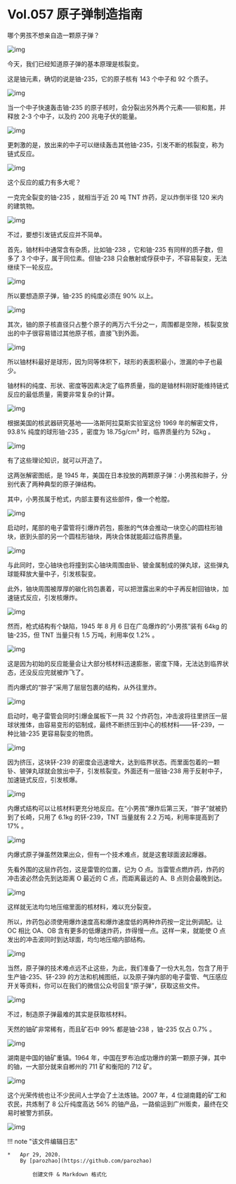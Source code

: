 # Vol.057 原子弹制造指南

哪个男孩不想亲自造一颗原子弹？

![img](https://mmbiz.qpic.cn/mmbiz_gif/U6yRaDu1NaYPETr8gxdG0fSteB1sYIatJ6axGK8YTSRm8SOCBgLUj3ASFETHowgE0R81pM5dtgjiciaaYPVPLoXg/640?wx_fmt=gif&tp=webp&wxfrom=5&wx_lazy=1)

今天，我们已经知道原子弹的基本原理是核裂变。

这是铀元素，确切的说是铀-235，它的原子核有 143 个中子和 92 个质子。

![img](https://mmbiz.qpic.cn/mmbiz_gif/U6yRaDu1NaYPETr8gxdG0fSteB1sYIat91Ao5A7uGA0tqAxOKguhh8J1UKfPyeDQdF4VyVY8yuvSEPjSHfqnHg/640?wx_fmt=gif&tp=webp&wxfrom=5&wx_lazy=1)

当一个中子快速轰击铀-235 的原子核时，会分裂出另外两个元素——钡和氪，并释放 2-3 个中子，以及约 200 兆电子伏的能量。   

![img](https://mmbiz.qpic.cn/mmbiz_gif/U6yRaDu1NaYPETr8gxdG0fSteB1sYIat52IHKIbrP11H2DQmQFAYDEMVEDWY4hgM3QoJnQEJh7iaOOedpVXvVxg/640?wx_fmt=gif&tp=webp&wxfrom=5&wx_lazy=1)

更刺激的是，放出来的中子可以继续轰击其他铀-235，引发不断的核裂变，称为链式反应。

![img](https://mmbiz.qpic.cn/mmbiz_gif/U6yRaDu1NaYPETr8gxdG0fSteB1sYIateDSkyHX92yPyQgyNXeu8b0gONUL7geOFdMuJPKW4a6kBPfgwYZmFpA/640?wx_fmt=gif&tp=webp&wxfrom=5&wx_lazy=1)

这个反应的威力有多大呢？

一克完全裂变的铀-235 ，就相当于近 20 吨 TNT 炸药，足以炸倒半径 120 米内的建筑物。

![img](https://mmbiz.qpic.cn/mmbiz_png/U6yRaDu1NaYPETr8gxdG0fSteB1sYIatohU7rtVxibfJoP8jsTFVLUkoOz3QSYGuXW64oeMlyG9hXzqd6qIqRrQ/640?wx_fmt=png&tp=webp&wxfrom=5&wx_lazy=1&wx_co=1)

不过，要想引发链式反应并不简单。

首先，铀材料中通常含有杂质，比如铀-238 ，它和铀-235 有同样的质子数，但多了 3 个中子，属于同位素。但铀-238 只会散射或俘获中子，不容易裂变，无法继续下一轮反应。

![img](https://mmbiz.qpic.cn/mmbiz_gif/U6yRaDu1NaYPETr8gxdG0fSteB1sYIatRn7Bb0M8pOva1leribtkFib7nIjQ0TDFibg0ic1hN2U2Zxkr5XqKdjqfbA/640?wx_fmt=gif&tp=webp&wxfrom=5&wx_lazy=1)

所以要想造原子弹，铀-235 的纯度必须在 90% 以上。

![img](https://mmbiz.qpic.cn/mmbiz_gif/U6yRaDu1NaYPETr8gxdG0fSteB1sYIatxqjgHGiadY6UjpRVPu6UTgQHkYvXB6O3Sbb3P6CZKAVzk3lOmd2MiarQ/640?wx_fmt=gif&tp=webp&wxfrom=5&wx_lazy=1)

其次，铀的原子核直径只占整个原子的两万六千分之一，周围都是空隙，核裂变放出的中子很容易错过其他原子核，直接飞到外面。

![img](https://mmbiz.qpic.cn/mmbiz_gif/U6yRaDu1NaYPETr8gxdG0fSteB1sYIatTPicAI3UAibUecV1LJOc0kicXK8YZJFiauJ5x55qc1SLtWHhZnMiaymEMiaA/640?wx_fmt=gif&tp=webp&wxfrom=5&wx_lazy=1)

所以铀材料最好是球形，因为同等体积下，球形的表面积最小，泄漏的中子也最少。

铀材料的纯度、形状、密度等因素决定了临界质量，指的是铀材料刚好能维持链式反应的最低质量，需要非常复杂的计算。

![img](https://mmbiz.qpic.cn/mmbiz_gif/U6yRaDu1NaYPETr8gxdG0fSteB1sYIatctjibUjDpTYO7jG0hOszsnInJZmw6whuqIFQGMXh7s6RVVQOXjxbtDw/640?wx_fmt=gif&tp=webp&wxfrom=5&wx_lazy=1)

根据美国的核武器研究基地——洛斯阿拉莫斯实验室这份 1969 年的解密文件，93.8% 纯度的球形铀-235 ，密度为 18.75g/cm³ 时，临界质量约为 52kg 。

![img](https://mmbiz.qpic.cn/mmbiz_png/U6yRaDu1NaYPETr8gxdG0fSteB1sYIatq64SZt3mf4FqUrS47SUDCzJZKzWFTMEzUlrENQ24GxOnriaoibicZG5icg/640?wx_fmt=png&tp=webp&wxfrom=5&wx_lazy=1&wx_co=1)

有了这些理论知识，就可以开造了。

这两张解密图纸，是 1945 年，美国在日本投放的两颗原子弹：小男孩和胖子，分别代表了两种典型的原子弹结构。   

其中，小男孩属于枪式，内部主要有这些部件，像一个枪膛。

![img](https://mmbiz.qpic.cn/mmbiz_gif/U6yRaDu1NaYPETr8gxdG0fSteB1sYIatZGpmtOQT2p7zbTaXhKHfx1lhDquFoTVc1qN5q48sP7IB2uickBVN5qQ/640?wx_fmt=gif&tp=webp&wxfrom=5&wx_lazy=1)

启动时，尾部的电子雷管将引爆炸药包，膨胀的气体会推动一块空心的圆柱形铀块，嵌到头部的另一个圆柱形铀块，两块合体就能超过临界质量。

![img](https://mmbiz.qpic.cn/mmbiz_gif/U6yRaDu1NaYPETr8gxdG0fSteB1sYIatqLN2npmFGC0QHWbb6VlJibuaDCguoQ6SK4tVpszFSceHp4CMiah76FlA/640?wx_fmt=gif&tp=webp&wxfrom=5&wx_lazy=1)

与此同时，空心铀块也将撞到实心铀块周围由钋、铍金属制成的弹丸球，这些弹丸球能释放大量中子，引发核裂变。

此外，铀块周围被厚厚的碳化钨包裹着，可以把泄露出来的中子再反射回铀块，加速链式反应，引发核爆炸。

![img](https://mmbiz.qpic.cn/mmbiz_gif/U6yRaDu1NaYPETr8gxdG0fSteB1sYIatZbKbAjppsVV0fqyg4sdBlRwQHOCwkoNHjXudgCbQMY8hkh7AmVg7oQ/640?wx_fmt=gif&tp=webp&wxfrom=5&wx_lazy=1)

然而，枪式结构有个缺陷，1945 年 8 月 6 日在广岛爆炸的“小男孩”装有 64kg 的铀-235，但 TNT 当量只有 1.5 万吨，利用率仅 1.2% 。

![img](https://mmbiz.qpic.cn/mmbiz_gif/U6yRaDu1NaYPETr8gxdG0fSteB1sYIatVSHUSPYMr1RRygglS0vbhXdmuBMMczOsnadtmwTZSpLjhCmiarWfwyw/640?wx_fmt=gif&tp=webp&wxfrom=5&wx_lazy=1)

这是因为初始的反应能量会让大部分核材料迅速膨胀，密度下降，无法达到临界状态，还没反应完就被炸飞了。

而内爆式的“胖子”采用了层层包裹的结构，从外往里炸。  

![img](https://mmbiz.qpic.cn/mmbiz_gif/U6yRaDu1NaYPETr8gxdG0fSteB1sYIat5AXyhByAM38lNJcT6CVuew3LKpCiaTwTTGdY10jR5LuJDwSCs9iaz2nQ/640?wx_fmt=gif&tp=webp&wxfrom=5&wx_lazy=1)

启动时，电子雷管会同时引爆金属板下一共 32 个炸药包，冲击波将往里挤压一层球状推体，由容易变形的铝制成，最终不断挤压到中心的核材料——钚-239，一种比铀-235 更容易裂变的物质。

![img](https://mmbiz.qpic.cn/mmbiz_gif/U6yRaDu1NaYPETr8gxdG0fSteB1sYIatEDWWmalAPsVXhXI8R5iaicuK3XMYRrPkiacjKvMWbOLnzPQL632bHfPlw/640?wx_fmt=gif&tp=webp&wxfrom=5&wx_lazy=1)

因为挤压，这块钚-239 的密度会迅速增大，达到临界状态。而里面包着的一颗钋、铍弹丸球就会放出中子，引发核裂变。外面还有一层铀-238 用于反射中子，加速链式反应，引发核爆。

![img](https://mmbiz.qpic.cn/mmbiz_gif/U6yRaDu1NaYPETr8gxdG0fSteB1sYIatAG0ozNgWut3cZw3IIE08D9IyLU66ZdyQyCEUeQrUemuIKU03Az9luA/640?wx_fmt=gif&tp=webp&wxfrom=5&wx_lazy=1)

内爆式结构可以让核材料更充分地反应。在“小男孩”爆炸后第三天，“胖子”就被扔到了长崎，只用了 6.1kg 的钚-239，TNT 当量就有 2.2 万吨，利用率提高到了 17% 。

![img](https://mmbiz.qpic.cn/mmbiz_gif/U6yRaDu1NaYPETr8gxdG0fSteB1sYIatsib3ERe18IdicvSBficJ1VEYpcesGXMKXNw0rnib2tdT0YEj4OsyHsxaAg/640?wx_fmt=gif&tp=webp&wxfrom=5&wx_lazy=1)

内爆式原子弹虽然效果出众，但有一个技术难点，就是这套球面波起爆器。

先看外围的这层炸药包，这是雷管的位置，记为 O 点。当雷管点燃炸药，炸药的冲击波必然会先到达距离 O 最近的 C 点，而距离最远的 A、B 点则会最晚到达。

![img](https://mmbiz.qpic.cn/mmbiz_gif/U6yRaDu1NaYPETr8gxdG0fSteB1sYIatFKcsWgicKSDaoXf6ecesLChRlEbVwETRwL3tsncp0iaewlIEMich51Yow/640?wx_fmt=gif&tp=webp&wxfrom=5&wx_lazy=1)

这样就无法均匀地压缩里面的核材料，难以充分裂变。

所以，炸药包必须使用爆炸速度高和爆炸速度低的两种炸药按一定比例调配。让 OC 相比 OA、OB 含有更多的低爆速炸药，炸得慢一点。这样一来，就能使 O 点发出的冲击波同时到达球面，均匀地压缩内部结构。

![img](https://mmbiz.qpic.cn/mmbiz_gif/U6yRaDu1NaYPETr8gxdG0fSteB1sYIatn9M3w7kztcSRNkHibSkUpv2gFylUjxic6uKNsKWQVaQ9eUFhMXK07lJA/640?wx_fmt=gif&tp=webp&wxfrom=5&wx_lazy=1)

当然，原子弹的技术难点远不止这些，为此，我们准备了一份大礼包，包含了用于生产铀-235、钚-239 的方法和机械图纸，以及原子弹内部的电子雷管、气压感应开关等资料，你可以在我们的微信公众号回复“原子弹”，获取这些文件。

![img](https://mmbiz.qpic.cn/mmbiz_gif/U6yRaDu1NaYPETr8gxdG0fSteB1sYIat2MuFvskytox6AZib1iav5f50uTfDWYRnXXKHt5A857TwicKAibTmPe7sNQ/640?wx_fmt=gif&tp=webp&wxfrom=5&wx_lazy=1)

不过，制造原子弹最难的其实是获取核材料。

天然的铀矿非常稀有，而且矿石中 99% 都是铀-238 ，铀-235 仅占 0.7% 。

![img](https://mmbiz.qpic.cn/mmbiz_png/U6yRaDu1NaYPETr8gxdG0fSteB1sYIatkzfFtWDF81dKnxgmAAHWpTfMXvbW5fPoBJ9KtBc5PNGqpntVp0VpVg/640?wx_fmt=png&tp=webp&wxfrom=5&wx_lazy=1&wx_co=1)

湖南是中国的铀矿重镇。1964 年，中国在罗布泊成功爆炸的第一颗原子弹，其中的铀，一大部分就来自郴州的 711 矿和衡阳的 712 矿。

![img](https://mmbiz.qpic.cn/mmbiz_png/U6yRaDu1NaYPETr8gxdG0fSteB1sYIataQrIziaICytNd20bSjiblasU4eRo48ggtiaicFBmbDibj5tiamVE9RO64Kow/640?wx_fmt=png&tp=webp&wxfrom=5&wx_lazy=1&wx_co=1)

这个光荣传统也让不少民间人士学会了土法炼铀。2007 年，4 位湖南籍的矿工和农民，共炼制了 8 公斤纯度高达 56% 的铀产品，一路偷运到广州贩卖，最终在交易时被警方抓获。

![img](https://mmbiz.qpic.cn/mmbiz_png/U6yRaDu1NaYPETr8gxdG0fSteB1sYIatn7UQbvhQQCibnAK2pLKvf1Z3mVWFfclb5R1aEuRrM43y1DibC2SNjsfQ/640?wx_fmt=png&tp=webp&wxfrom=5&wx_lazy=1&wx_co=1)

!!! note "该文件编辑日志"

	* 	Apr 29, 2020.
		By [parozhao](https://github.com/parozhao)
	
			创建文件 & Markdown 格式化
